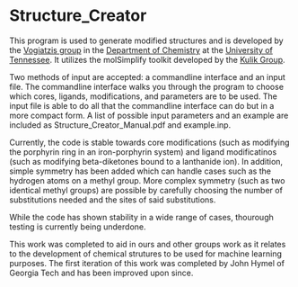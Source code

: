 # Structure_Creator

This program is used to generate modified structures and is developed by the [Vogiatzis group](https://vogiatzis.utk.edu/)  in the [Department of Chemistry](https://chem.utk.edu/) at the [University of Tennessee](https://www.utk.edu/). It utilizes the molSimplify toolkit developed by the [Kulik Group](http://hjkgrp.mit.edu). 

Two methods of input are accepted: a commandline interface and an input file. The commandline interface walks you through the program to choose which cores, ligands, modifications, and parameters are to be used. The input file is able to do all that the commandline interface can do but in a more compact form. A list of possible input parameters and an example are included as Structure_Creator_Manual.pdf and example.inp. 

Currently, the code is stable towards core modifications (such as modifying the porphyrin ring in an iron-porphyrin system) and ligand modificatinos (such as modifying beta-diketones bound to a lanthanide ion). In addition, simple symmetry has been added which can handle cases such as the hydrogen atoms on a methyl group. More complex symmetry (such as two identical methyl groups) are possible by carefully choosing the number of substitutions needed and the sites of said substitutions. 

While the code has shown stability in a wide range of cases, thourough testing is currently being underdone. 

This work was completed to aid in ours and other groups work as it relates to the development of chemical strutures to be used for machine learning purposes. The first iteration of this work was completed by John Hymel of Georgia Tech and has been improved upon since. 
